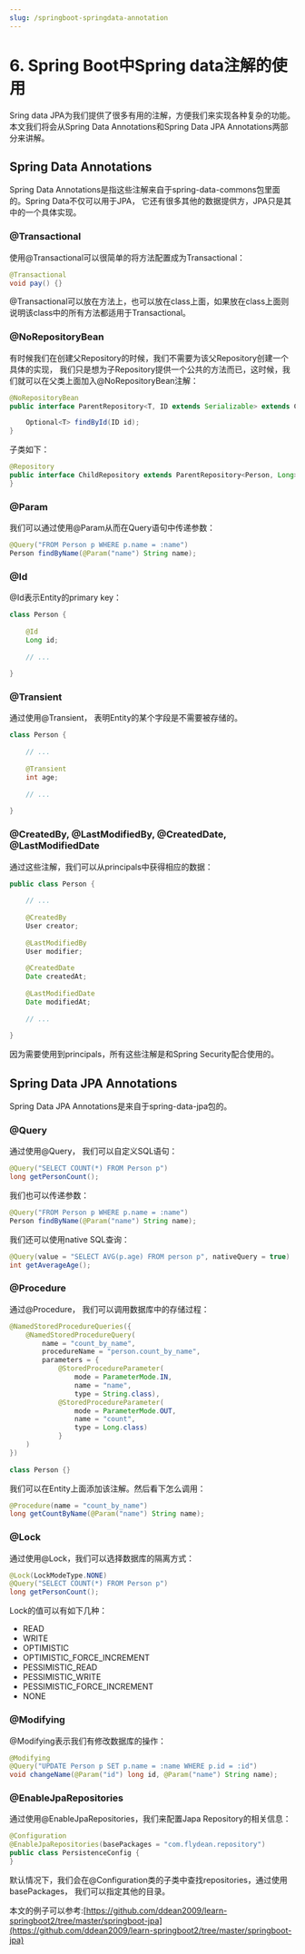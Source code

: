 ```yaml
---
slug: /springboot-springdata-annotation
---
```


# 6. Spring Boot中Spring data注解的使用

Sring data JPA为我们提供了很多有用的注解，方便我们来实现各种复杂的功能。本文我们将会从Spring Data Annotations和Spring Data JPA Annotations两部分来讲解。 

## Spring Data Annotations

Spring Data Annotations是指这些注解来自于spring-data-commons包里面的。Spring Data不仅可以用于JPA， 它还有很多其他的数据提供方，JPA只是其中的一个具体实现。

### @Transactional

使用@Transactional可以很简单的将方法配置成为Transactional：

~~~java
@Transactional
void pay() {}
~~~

@Transactional可以放在方法上，也可以放在class上面，如果放在class上面则说明该class中的所有方法都适用于Transactional。

### @NoRepositoryBean

有时候我们在创建父Repository的时候，我们不需要为该父Repository创建一个具体的实现， 我们只是想为子Repository提供一个公共的方法而已，这时候，我们就可以在父类上面加入@NoRepositoryBean注解：

~~~java
@NoRepositoryBean
public interface ParentRepository<T, ID extends Serializable> extends CrudRepository<T, ID> {

    Optional<T> findById(ID id);
}
~~~

子类如下：

~~~java
@Repository
public interface ChildRepository extends ParentRepository<Person, Long> {
}
~~~

### @Param

我们可以通过使用@Param从而在Query语句中传递参数：

~~~java
@Query("FROM Person p WHERE p.name = :name")
Person findByName(@Param("name") String name);
~~~

### @Id

@Id表示Entity的primary key：

~~~java
class Person {
 
    @Id
    Long id;
 
    // ...
     
}
~~~

### @Transient

通过使用@Transient， 表明Entity的某个字段是不需要被存储的。 

~~~java
class Person {
 
    // ...
 
    @Transient
    int age;
 
    // ...
 
}
~~~

### @CreatedBy, @LastModifiedBy, @CreatedDate, @LastModifiedDate

通过这些注解，我们可以从principals中获得相应的数据：

~~~java
public class Person {
 
    // ...
 
    @CreatedBy
    User creator;
     
    @LastModifiedBy
    User modifier;
     
    @CreatedDate
    Date createdAt;
     
    @LastModifiedDate
    Date modifiedAt;
 
    // ...
 
}
~~~

因为需要使用到principals，所有这些注解是和Spring Security配合使用的。

## Spring Data JPA Annotations

Spring Data JPA Annotations是来自于spring-data-jpa包的。

### @Query

通过使用@Query， 我们可以自定义SQL语句：

~~~java
@Query("SELECT COUNT(*) FROM Person p")
long getPersonCount();
~~~

我们也可以传递参数：

~~~java
@Query("FROM Person p WHERE p.name = :name")
Person findByName(@Param("name") String name);
~~~

我们还可以使用native SQL查询：

~~~java
@Query(value = "SELECT AVG(p.age) FROM person p", nativeQuery = true)
int getAverageAge();
~~~

### @Procedure

通过@Procedure， 我们可以调用数据库中的存储过程：

~~~java
@NamedStoredProcedureQueries({ 
    @NamedStoredProcedureQuery(
        name = "count_by_name", 
        procedureName = "person.count_by_name", 
        parameters = { 
            @StoredProcedureParameter(
                mode = ParameterMode.IN, 
                name = "name", 
                type = String.class),
            @StoredProcedureParameter(
                mode = ParameterMode.OUT, 
                name = "count", 
                type = Long.class) 
            }
    ) 
})
 
class Person {}
~~~

我们可以在Entity上面添加该注解。然后看下怎么调用：

~~~java
@Procedure(name = "count_by_name")
long getCountByName(@Param("name") String name);
~~~

### @Lock

通过使用@Lock，我们可以选择数据库的隔离方式：

~~~java
@Lock(LockModeType.NONE)
@Query("SELECT COUNT(*) FROM Person p")
long getPersonCount();
~~~

Lock的值可以有如下几种：

* READ
* WRITE
* OPTIMISTIC
* OPTIMISTIC_FORCE_INCREMENT
* PESSIMISTIC_READ
* PESSIMISTIC_WRITE
* PESSIMISTIC_FORCE_INCREMENT
* NONE

### @Modifying

@Modifying表示我们有修改数据库的操作：

~~~java
@Modifying
@Query("UPDATE Person p SET p.name = :name WHERE p.id = :id")
void changeName(@Param("id") long id, @Param("name") String name);
~~~

### @EnableJpaRepositories

通过使用@EnableJpaRepositories，我们来配置Japa Repository的相关信息：

~~~java
@Configuration
@EnableJpaRepositories(basePackages = "com.flydean.repository")
public class PersistenceConfig {
}
~~~

默认情况下，我们会在@Configuration类的子类中查找repositories，通过使用basePackages， 我们可以指定其他的目录。

本文的例子可以参考:[https://github.com/ddean2009/learn-springboot2/tree/master/springboot-jpa](https://github.com/ddean2009/learn-springboot2/tree/master/springboot-jpa)





